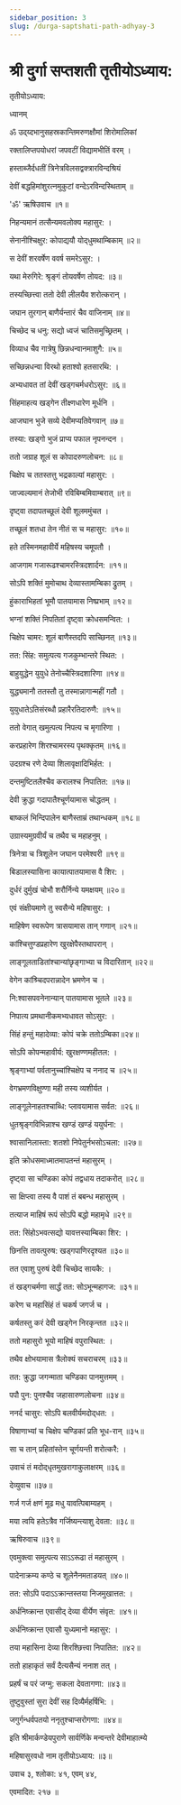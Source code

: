 ```yaml
---
sidebar_position: 3
slug: /durga-saptshati-path-adhyay-3
---
```

# श्री दुर्गा सप्तशती तृतीयोऽध्याय:

तृतीयोऽध्याय:

ध्यानम्

ॐ उद्य्दभानुसहस्रकान्तिमरुणक्षौमां शिरोमालिकां

रक्तालिप्तपयोधरां जपवटीं विद्यामभीतिं वरम् ।

हस्ताब्जैर्दधतीं त्रिनेत्रविलसद्वक्त्रारविन्दश्रियं

देवीं बद्धहिमांशुरत्‍नमुकुटां वन्देऽरविन्दस्थिताम् ॥

'ॐ' ऋषिउवाच ॥१॥

निहन्यमानं तत्सैन्यमवलोक्य महासुर: ।

सेनानीश्‍चिक्षुर: कोपाद्ययौ योद्‍धुमथाम्बिकाम् ॥२॥

स देवीं शरवर्षेण ववर्ष समरेऽसुर: ।

यथा मेरुगिरे: श्रृङ्‌गं तोयवर्षेण तोयद: ॥३॥

तस्यच्छित्त्वा ततो देवी लीलयैव शरोत्करान् ।

जघान तुरगान् बाणैर्यन्तारं चैव वाजिनाम् ॥४॥

चिच्छेद च धनु: सद्यो ध्वजं चातिसमुच्छ्रितम् ।

विव्याध चैव गात्रेषु छिन्नधन्वानमाशुगै: ॥५॥

सच्छिन्नधन्वा विरथो हताश्‍वो हतसारथि: ।

अभ्यधावत तां देवीं खड्‌गचर्मधरोऽसुर: ॥६॥

सिंहमाहत्य खड्‌गेन तीक्ष्णधारेण मूर्धनि ।

आजघान भुजे सव्ये देवीमप्यतिवेगवान् ॥७॥

तस्या: खड्‌गो भुजं प्राप्य पफाल नृपनन्दन ।

ततो जग्राह शूलं स कोपादरुणलोचन: ॥८॥

चिक्षेप च ततस्तत्तु भद्रकाल्यां महासुर: ।

जाज्वल्यमानं तेजोभी रविबिम्बमिवाम्बरात् ॥९॥

दृष्ट्‍वा तदापतच्छूलं देवी शूलममुंचत ।

तच्छूलं शतधा तेन नीतं स च महासुर: ॥१०॥

हते तस्मिनमहावीर्ये महिषस्य चमूपतौ ।

आजगाम गजारूढश्‍चामरस्त्रिदशार्दन: ॥११॥

सोऽपि शक्तिं मुमोचाथ देव्यास्तामम्बिका द्रुतम् ।

हुंकाराभिहतां भूमौ पातयामास निष्प्रभाम् ॥१२॥

भग्नां शक्तिं निपतितां दृष्ट्‌वा क्रोधसमन्वित: ।

चिक्षेप चामर: शूलं बाणैस्तदपि साच्छिनत् ॥१३॥

तत: सिंह: समुत्पत्य गजकुम्भान्तरे स्थित: ।

बाहुयुद्धेन युयुधे तेनोच्चैस्त्रिदशारिणा ॥१४॥

युद्ध्यमानौ ततस्तौ तु तस्मान्नागान्महीं गतौ ।

युयुधातेऽतिसंरब्धौ प्रहारैरतिदारुणै: ॥१५॥

ततो वेगात् खमुत्पत्य निपत्य च मृगारिणा ।

करप्रहारेण शिरश्‍चामरस्य पृथक्कृतम् ॥१६॥

उदग्रश्‍च रणे देव्या शिलावृक्षादिभिर्हत: ।

दन्तमुष्टितलैश्‍चैव करालश्‍च निपातित: ॥१७॥

देवी क्रुद्धा गदापातैश्‍चूर्णयामास चोद्धतम् ।

बाष्कलं भिन्दिपालेन बाणैस्ताम्रं तथान्धकम् ॥१८॥

उग्रास्यमुग्रवीर्यं च तथैव च महाहनुम् ।

त्रिनेत्रा च त्रिशूलेन जघान परमेश्वरी ॥१९॥

बिडालस्यासिना कायात्पातयामास वै शिर: ।

दुर्धरं दुर्मुखं चोभौ शरौर्निन्ये यमक्षयम् ॥२०॥

एवं संक्षीयमाणे तु स्वसैन्ये महिषासुर: ।

माहिषेण स्वरूपेण त्रासयामास तान् गणान् ॥२१॥

कांश्‍चित्तुण्डप्रहारेण खुरक्षेपैस्तथापरान् ।

लाङ्‌गूलताडितांश्‍चान्यांछृङ्‌गाभ्या च विदारितान् ॥२२॥

वेगेन कांश्र्चिदपरान्नादेन भ्रमणेन च ।

नि:श्वासपवनेनान्यान् पातयामास भूतले ॥२३॥

निपात्य प्रमथानीकमभ्यधावत सोऽसुर: ।

सिंहं हन्तुं महादेव्या: कोपं चक्रे ततोऽम्बिका॥२४॥

सोऽपि कोपन्महावीर्य: खुरक्षण्णमहीतल: ।

श्रृङ्‌गाभ्यां पर्वतानुच्चांश्चिक्षेप च ननाद च ॥२५॥

वेगभ्रमणविक्षुण्णा मही तस्य व्यशीर्यत ।

लाङ्‌गूलेनाहतश्‍चाब्धि: प्लावयामास सर्वत: ॥२६॥

धुतश्रृङ्‌गविभिन्नाश्‍च खण्डं खण्डं ययुर्घना: ।

श्वासानिलास्ता: शतशो निपेतुर्नभसोऽचला: ॥२७॥

इति क्रोधसमाध्मातमापतन्तं महासुरम् ।

दृष्ट्‌वा सा चण्डिका कोपं तद्वधाय तदाकरोत् ॥२८॥

सा क्षिप्त्वा तस्य वै पाशं तं बबन्ध महासुरम् ।

तत्याज माहिषं रूपं सोऽपि बद्धो महामृधे ॥२९॥

तत: सिंहोऽभवत्सद्यो यावत्तस्याम्बिका शिर: ।

छिनत्ति तावत्पुरुष: खड्‌गपाणिरदृश्यत ॥३०॥

तत एवाशु पुरुषं देवी चिच्छेद सायकै: ।

तं खड्‌गचर्मणा सार्द्धं तत: सोऽभून्महागज: ॥३१॥

करेण च महासिंहं तं चकर्ष जगर्ज च ।

कर्षतस्तु करं देवी खड्‌गेन निरकृन्तत ॥३२॥

ततो महासुरो भूयो माहिषं वपुरास्थित: ।

तथैव क्षोभयामास त्रैलोक्यं सचराचरम् ॥३३॥

तत: क्रुद्धा जगन्माता चण्डिका पानमुत्तमम् ।

पपौ पुन: पुनश्‍चैव जहासारुणलोचना ॥३४॥

ननर्द चासुर: सोऽपि बलवीर्यमदोद्‌धत: ।

विषाणाभ्यां च चिक्षेप चण्डिकां प्रति भूध-रान् ॥३५॥

सा च तान् प्रहितांस्तेन चूर्णयन्ती शरोत्करै: ।

उवाचं तं मदोद्‌धृतमुखरागाकुलाक्षरम् ॥३६॥

देव्युवाच ॥३७॥

गर्ज गर्ज क्षणं मूढ मधु यावत्पिबाम्यहम् ।

मया त्वयि हतेऽत्रैव गर्जिष्यन्त्याशु देवता: ॥३८॥

ऋषिरुवाच ॥३९॥

एवमुक्त्वा समुत्पत्य साऽऽरूढा तं महासुरम् ।

पादेनाक्रम्य कण्ठे च शूलेनैनमताडयत् ॥४०॥

तत: सोऽपि पदाऽऽक्रान्तस्तया निजमुखात्तत: ।

अर्धनिष्क्रान्त एवासीद् देव्या वीर्येण संवृत: ॥४१॥

अर्धनिष्क्रान्त एवासौ युध्यमानो महासुर: ।

तया महासिना देव्या शिरश्छित्त्वा निपातित: ॥४२॥

ततो हाहाकृतं सर्वं दैत्यसैन्यं ननाश तत् ।

प्रहर्षं च परं जग्मु: सकला देवतागणा: ॥४३॥

तुष्टुवुस्तां सुरा देवीं सह दिव्यैर्महर्षिभि: ।

जगुर्गन्धर्वपतयो ननृतुश्‍चाप्सरोगणा: ॥४४॥

इति श्रीमार्कण्डेयपुराणे सार्वर्णिके मन्वन्तरे देवीमाहात्म्ये

महिषासुरवधो नाम तृतीयोऽध्याय: ॥३॥

उवाच ३, श्लोका: ४१, एवम् ४४,

एवमादित: २१७ ॥

